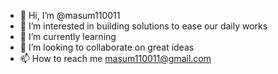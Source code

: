 - 👋 Hi, I’m @masum110011
- 👀 I’m interested in building solutions to ease our daily works
- 🌱 I’m currently learning 
- 💞️ I’m looking to collaborate on great ideas
- 📫 How to reach me masum110011@gmail.com

<!---
masum110011/masum110011 is a ✨ special ✨ repository because its `README.md` (this file) appears on your GitHub profile.
You can click the Preview link to take a look at your changes.
--->
